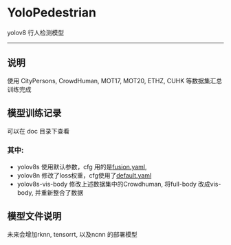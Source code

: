 # YoloPedestrian
yolov8 行人检测模型

------------------------------------
## 说明
使用 CityPersons, CrowdHuman, MOT17, MOT20, ETHZ, CUHK 等数据集汇总训练完成


## 模型训练记录
可以在 doc 目录下查看

### 其中:
- yolov8s 使用默认参数，cfg 用的是[fusion.yaml](configs%2Ffusion.yaml), 
- yolov8n 修改了loss权重，cfg使用了[default.yaml](configs%2Fdefault.yaml)
- yolov8s-vis-body 修改上述数据集中的Crowdhuman, 将full-body 改成vis-body, 并重新整合了数据


## 模型文件说明
未来会增加rknn, tensorrt, 以及ncnn 的部署模型
